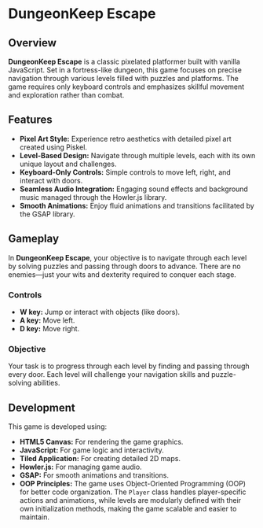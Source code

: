 # DungeonKeep Escape

## Overview

**DungeonKeep Escape** is a classic pixelated platformer built with vanilla JavaScript. Set in a fortress-like dungeon, this game focuses on precise navigation through various levels filled with puzzles and platforms. The game requires only keyboard controls and emphasizes skillful movement and exploration rather than combat.

## Features

- **Pixel Art Style:** Experience retro aesthetics with detailed pixel art created using Piskel.
- **Level-Based Design:** Navigate through multiple levels, each with its own unique layout and challenges.
- **Keyboard-Only Controls:** Simple controls to move left, right, and interact with doors.
- **Seamless Audio Integration:** Engaging sound effects and background music managed through the Howler.js library.
- **Smooth Animations:** Enjoy fluid animations and transitions facilitated by the GSAP library.

## Gameplay

In **DungeonKeep Escape**, your objective is to navigate through each level by solving puzzles and passing through doors to advance. There are no enemies—just your wits and dexterity required to conquer each stage. 

### Controls

- **W key:** Jump or interact with objects (like doors).
- **A key:** Move left.
- **D key:** Move right.

### Objective

Your task is to progress through each level by finding and passing through every door. Each level will challenge your navigation skills and puzzle-solving abilities.

## Development

This game is developed using:

- **HTML5 Canvas:** For rendering the game graphics.
- **JavaScript:** For game logic and interactivity.
- **Tiled Application:** For creating detailed 2D maps.
- **Howler.js:** For managing game audio.
- **GSAP:** For smooth animations and transitions.
- **OOP Principles:** The game uses Object-Oriented Programming (OOP) for better code organization. The `Player` class handles player-specific actions and animations, while levels are modularly defined with their own initialization methods, making the game scalable and easier to maintain.
